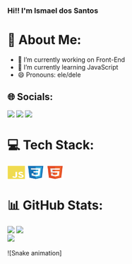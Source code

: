 ### Hi!! I'm Ismael dos Santos


# 💫 About Me:
- 🔭 I’m currently working on Front-End <br>
- 🌱 I’m currently learning JavaScript <br>
- 😄 Pronouns: ele/dele <br>

## 🌐 Socials:
  <a href="https://instagram.com/isma._santos" target="_blank"><img src="https://img.shields.io/badge/-Instagram-%23E4405F?style=for-the-badge&logo=instagram&logoColor=white" target="_blank"></a>
  <a href = "mailto:ismaelshenrique11@gmail.com"><img src="https://img.shields.io/badge/-Gmail-%23333?style=for-the-badge&logo=gmail&logoColor=white" target="_blank"></a>
  <a href="https://linkedin.com/in/ismael-dos-santos" target="_blank"><img src="https://img.shields.io/badge/-LinkedIn-%230077B5?style=for-the-badge&logo=linkedin&logoColor=white" target="_blank"></a>

# 💻 Tech Stack:
  <section style="display: inline_block">
  <img align="center" alt="Isma-Js" height="30" width="40" src="https://raw.githubusercontent.com/devicons/devicon/master/icons/javascript/javascript-plain.svg">
  <img align="center" alt="Isma-CSS" height="30" width="40" src="https://raw.githubusercontent.com/devicons/devicon/master/icons/css3/css3-original.svg">
  <img align="center" alt="Isma-HTML" height="30" width="40" src="https://raw.githubusercontent.com/devicons/devicon/master/icons/html5/html5-original.svg">
  </section>
  
# 📊 GitHub Stats:
![](https://github-readme-stats.vercel.app/api?username=ismaelsantos1&theme=radical&hide_border=false&include_all_commits=false&count_private=false)
![](https://github-readme-streak-stats.herokuapp.com/?user=ismaelsantos1&theme=radical&hide_border=false)
<br>
![](https://github-readme-stats.vercel.app/api/top-langs/?username=ismaelsantos1&theme=radical&hide_border=false&include_all_commits=false&count_private=false&layout=compact)


![Snake animation] 
